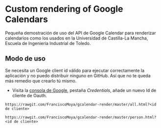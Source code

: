 # Custom rendering of Google Calendars

Pequeña demostración de uso del API de Google Calendar para renderizar
calendarios como los usados en la Universidad de Castilla-La Mancha,
Escuela de Ingeniería Industrial de Toledo.

## Modo de uso

Se necesita un Google client id válido para ejecutar correctamente la
aplicación y no puedo distribuir ninguno en GitHub.  Así que no te
queda más remedio que crearlo tú mismo.

* Visita la
  [consola de Google](https://console.developers.google.com), pestaña
  *Credentials*, añade un nuevo Id de cliente de Oauth.

``` 
https://rawgit.com/FranciscoMoya/gcalendar-render/master/all.html?<id de cliente>

https://rawgit.com/FranciscoMoya/gcalendar-render/master/person.html?<id de cliente>
```

